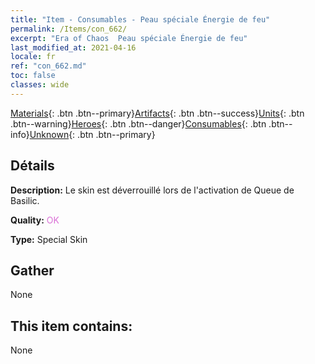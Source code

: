```yaml
---
title: "Item - Consumables - Peau spéciale Énergie de feu"
permalink: /Items/con_662/
excerpt: "Era of Chaos  Peau spéciale Énergie de feu"
last_modified_at: 2021-04-16
locale: fr
ref: "con_662.md"
toc: false
classes: wide
---
```

 [Materials](/fr/Items/){: .btn .btn--primary}[Artifacts](/fr/Items/Artifacts/){: .btn .btn--success}[Units](/fr/Items/Units/){: .btn .btn--warning}[Heroes](/fr/Items/Heroes/){: .btn .btn--danger}[Consumables](/fr/Items/Consumables/){: .btn .btn--info}[Unknown](/fr/Items/Unknown/){: .btn .btn--primary}

## Détails
 **Description:** Le skin est déverrouillé lors de l'activation de Queue de Basilic.

 **Quality:** <span style="color: #DA70D6">OK</span>

 **Type:** Special Skin

## Gather

  None

## This item contains:

  None

